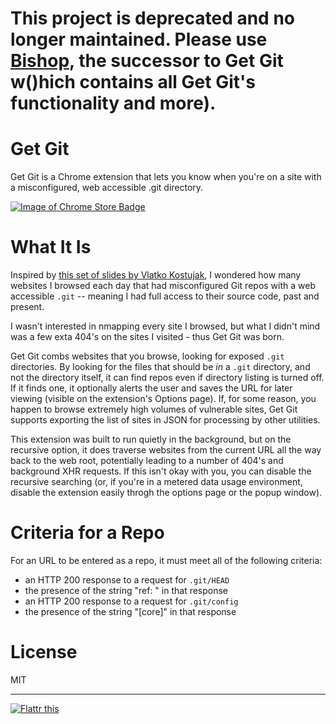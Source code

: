 # This project is deprecated and no longer maintained. Please use [Bishop](https://github.com/jkingsman/Bishop), the successor to Get Git w()hich contains all Get Git's functionality and more).

Get Git
=============

Get Git is a Chrome extension that lets you know when you're on a site with a misconfigured, web accessible .git directory.

[![Image of Chrome Store Badge](https://developer.chrome.com/webstore/images/ChromeWebStore_Badge_v2_340x96.png)](https://chrome.google.com/webstore/detail/agddmammmnpdglmincfngjfnehmopoln)

What It Is
=============
Inspired by [this set of slides by Vlatko Kostujak](http://www.slideshare.net/kost/ripping-web-accessible-git-files), I wondered how many websites I browsed each day that had misconfigured Git repos with a web accessible `.git` -- meaning I had full access to their source code, past and present.

I wasn't interested in nmapping every site I browsed, but what I didn't mind was a few exta 404's on the sites I visited - thus Get Git was born.

Get Git combs websites that you browse, looking for exposed `.git` directories. By looking for the files that should be *in* a `.git` directory, and not the directory itself, it can find repos even if directory listing is turned off. If it finds one, it optionally alerts the user and saves the URL for later viewing (visible on the extension's Options page). If, for some reason, you happen to browse extremely high volumes of vulnerable sites, Get Git supports exporting the list of sites in JSON for processing by other utilities.

This extension was built to run quietly in the background, but on the recursive option, it does traverse websites from the current URL all the way back to the web root, potentially leading to a number of 404's and background XHR requests. If this isn't okay with you, you can disable the recursive searching (or, if you're in a metered data usage environment, disable the extension easily throgh the options page or the popup window).

Criteria for a Repo
=============
For an URL to be entered as a repo, it must meet all of the following criteria:

* an HTTP 200 response to a request for `.git/HEAD`
* the presence of the string "ref: " in that response
* an HTTP 200 response to a request for `.git/config`
* the presence of the string "[core]" in that response

License
=============
MIT

***

[![Flattr this](http://api.flattr.com/button/flattr-badge-large.png)](https://flattr.com/submit/auto?user_id=jkingsman&url=https%3A%2F%2Fgithub.com%2Fjkingsman%2Fget-git) 
